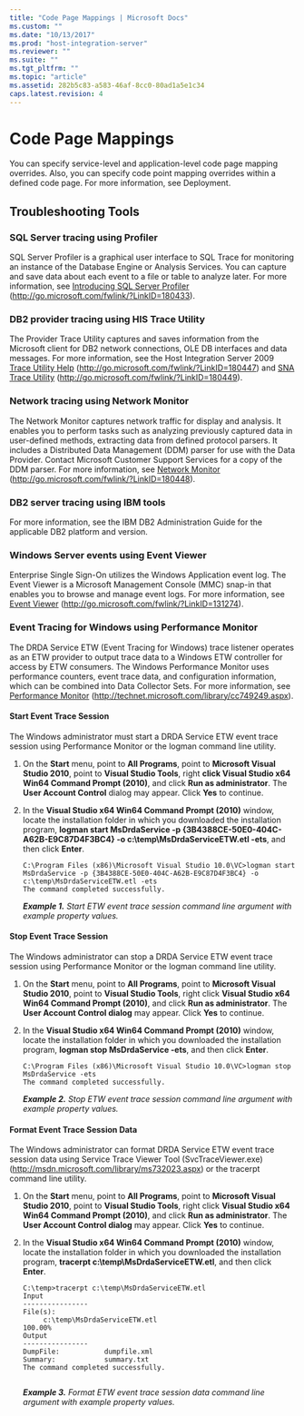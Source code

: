 ```yaml
---
title: "Code Page Mappings | Microsoft Docs"
ms.custom: ""
ms.date: "10/13/2017"
ms.prod: "host-integration-server"
ms.reviewer: ""
ms.suite: ""
ms.tgt_pltfrm: ""
ms.topic: "article"
ms.assetid: 282b5c83-a583-46af-8cc0-80ad1a5e1c34
caps.latest.revision: 4
---
```

# Code Page Mappings
You can specify service-level and application-level code page mapping overrides. Also, you can specify code point mapping overrides within a defined code page. For more information, see Deployment.  
  
## Troubleshooting Tools  
  
### SQL Server tracing using Profiler  
 SQL Server Profiler is a graphical user interface to SQL Trace for monitoring an instance of the Database Engine or Analysis Services. You can capture and save data about each event to a file or table to analyze later. For more information, see [Introducing SQL Server Profiler](http://go.microsoft.com/fwlink/?LinkID=180433) (http://go.microsoft.com/fwlink/?LinkID=180433).  
  
### DB2 provider tracing using HIS Trace Utility  
 The Provider Trace Utility captures and saves information from the Microsoft client for DB2 network connections, OLE DB interfaces and data messages. For more information, see the Host Integration Server 2009 [Trace Utility Help](http://go.microsoft.com/fwlink/?LinkID=180447) (http://go.microsoft.com/fwlink/?LinkID=180447) and [SNA Trace Utility](http://go.microsoft.com/fwlink/?LinkID=180449) (http://go.microsoft.com/fwlink/?LinkID=180449).  
  
### Network tracing using Network Monitor  
 The Network Monitor captures network traffic for display and analysis. It enables you to perform tasks such as analyzing previously captured data in user-defined methods, extracting data from defined protocol parsers. It includes a Distributed Data Management (DDM) parser for use with the Data Provider. Contact Microsoft Customer Support Services for a copy of the DDM parser. For more information, see [Network Monitor](http://go.microsoft.com/fwlink/?LinkID=180448) (http://go.microsoft.com/fwlink/?LinkID=180448).  
  
### DB2 server tracing using IBM tools  
 For more information, see the IBM DB2 Administration Guide for the applicable DB2 platform and version.  
  
### Windows Server events using Event Viewer  
 Enterprise Single Sign-On utilizes the Windows Application event log. The Event Viewer is a Microsoft Management Console (MMC) snap-in that enables you to browse and manage event logs. For more information, see [Event Viewer](http://go.microsoft.com/fwlink/?LinkID=131274) (http://go.microsoft.com/fwlink/?LinkID=131274).  
  
### Event Tracing for Windows using Performance Monitor  
 The DRDA Service ETW (Event Tracing for Windows) trace listener operates as an ETW provider to output trace data to a Windows ETW controller for access by ETW consumers. The Windows Performance Monitor uses performance counters, event trace data, and configuration information, which can be combined into Data Collector Sets. For more information, see [Performance Monitor](http://technet.microsoft.com/library/cc749249.aspx) (http://technet.microsoft.com/library/cc749249.aspx).  
  
#### Start Event Trace Session  
 The Windows administrator must start a DRDA Service ETW event trace session using Performance Monitor or the logman command line utility.  
  
1.  On the **Start** menu, point to **All Programs**, point to **Microsoft Visual Studio 2010**, point to **Visual Studio Tools**, right **click Visual Studio x64 Win64 Command Prompt (2010)**, and click **Run as administrator**. The **User Account Control** dialog may appear. Click **Yes** to continue.  
  
2.  In the **Visual Studio x64 Win64 Command Prompt (2010)** window, locate the installation folder in which you downloaded the installation program, **logman start MsDrdaService -p {3B4388CE-50E0-404C-A62B-E9C87D4F3BC4} -o c:\temp\MsDrdaServiceETW.etl -ets**, and then click **Enter**.  
  
    ```  
    C:\Program Files (x86)\Microsoft Visual Studio 10.0\VC>logman start MsDrdaService -p {3B4388CE-50E0-404C-A62B-E9C87D4F3BC4} -o c:\temp\MsDrdaServiceETW.etl -ets  
    The command completed successfully.  
    ```  
  
     ***Example 1.** Start ETW event trace session command line argument with example property values.*  
  
#### Stop Event Trace Session  
 The Windows administrator can stop a DRDA Service ETW event trace session using Performance Monitor or the logman command line utility.  
  
1.  On the **Start** menu, point to **All Programs**, point to **Microsoft Visual Studio 2010**, point to **Visual Studio Tools**, right click **Visual Studio x64 Win64 Command Prompt (2010)**, and click **Run as administrator**. The **User Account Control dialog** may appear. Click **Yes** to continue.  
  
2.  In the **Visual Studio x64 Win64 Command Prompt (2010)** window, locate the installation folder in which you downloaded the installation program, **logman stop MsDrdaService -ets**, and then click **Enter**.  
  
    ```  
    C:\Program Files (x86)\Microsoft Visual Studio 10.0\VC>logman stop MsDrdaService -ets  
    The command completed successfully.  
    ```  
  
     ***Example 2.** Stop ETW event trace session command line argument with example property values.*  
  
#### Format Event Trace Session Data  
 The Windows administrator can format DRDA Service ETW event trace session data using Service Trace Viewer Tool (SvcTraceViewer.exe) (http://msdn.microsoft.com/library/ms732023.aspx) or the tracerpt command line utility.  
  
1.  On the **Start** menu, point to **All Programs**, point to **Microsoft Visual Studio 2010**, point to **Visual Studio Tools**, right click **Visual Studio x64 Win64 Command Prompt (2010)**, and click **Run as administrator**. The **User Account Control dialog** may appear. Click **Yes** to continue.  
  
2.  In the **Visual Studio x64 Win64 Command Prompt (2010)** window, locate the installation folder in which you downloaded the installation program, **tracerpt c:\temp\MsDrdaServiceETW.etl**, and then click **Enter**.  
  
    ```  
    C:\temp>tracerpt c:\temp\MsDrdaServiceETW.etl  
    Input  
    ----------------  
    File(s):  
         c:\temp\MsDrdaServiceETW.etl  
    100.00%  
    Output  
    ----------------  
    DumpFile:           dumpfile.xml  
    Summary:            summary.txt  
    The command completed successfully.  
  
    ```  
  
     ***Example 3.** Format ETW event trace session data command line argument with example property values.*